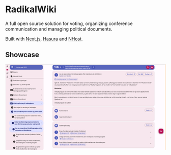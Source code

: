 # RadikalWiki

A full open source solution for voting, organizing conference communication and managing political documents.

Built with [Next.js](https://nextjs.org), [Hasura](https://hasura.io) and [NHost](https://nhost.io).

## Showcase

![](doc/radikalwiki.png)
